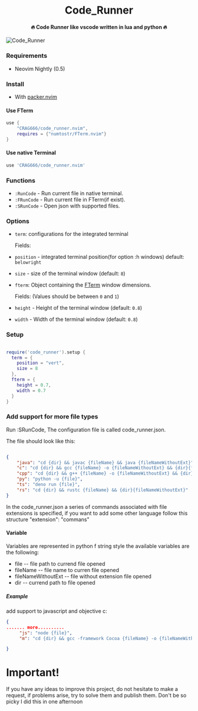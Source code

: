 <h1 align='center'>Code_Runner</h1>

<h4 align='center'>🔥 Code Runner like vscode written in lua and python 🔥</h4>

![Code_Runner](https://i.ibb.co/XX43DDs/2021-04-26-00-34.png "Code Runner with python")

### Requirements

-   Neovim Nightly (0.5)

### Install

-   With [packer.nvim](https://github.com/wbthomason/packer.nvim)


#### Use FTerm
```lua
use {
    "CRAG666/code_runner.nvim",
    requires = {"numtostr/FTerm.nvim"}
}
```

#### Use native Terminal
```lua
use 'CRAG666/code_runner.nvim'
```

### Functions

-   `:RunCode` - Run current file in native terminal.
-   `:FRunCode` - Run current file in FTerm(if exist).
-   `:SRunCode` - Open json  with supported files.


### Options

-   `term`: configurations for the integrated terminal

    Fields:

  - `position` - integrated terminal position(for option :h windows) default: `belowright`

  - `size` - size of the terminal window (default: `8`)


-   `fterm`: Object containing the [FTerm](https://github.com/numToStr/FTerm.nvim) window dimensions.

    Fields: (Values should be between `0` and `1`)
  -   `height` - Height of the terminal window (default: `0.8`)
  -   `width` - Width of the terminal window (default: `0.8`)


### Setup

```lua

require('code_runner').setup {
  term = {
    position = "vert",
    size = 8
  },
  fterm = {
    height = 0.7,
    width = 0.7
  }
}

```


### Add support for more file types
Run :SRunCode, The configuration file is called code_runner.json.

The file should look like this:

```` json

{
    "java": "cd {dir} && javac {fileName} && java {fileNameWithoutExt}",
    "c": "cd {dir} && gcc {fileName} -o {fileNameWithoutExt} && {dir}{fileNameWithoutExt}",
    "cpp": "cd {dir} && g++ {fileName} -o {fileNameWithoutExt} && {dir}{fileNameWithoutExt}",
    "py": "python -u {file}",
    "ts": "deno run {file}",
    "rs": "cd {dir} && rustc {fileName} && {dir}{fileNameWithoutExt}"
}

````

In the code_runner.json a series of commands associated with file extensions is specified, if you want to add some other language follow this structure "extension": "commans"

#### Variable

Variables are represented in python f string style
the available variables are the following:

  * file  -- file path to currend file opened
  * fileName  -- file name to curren file opened
  * fileNameWithoutExt  -- file without extension file opened
  * dir  -- currend path to file opened

##### Example

add support to javascript and objective c:

```` json
{
....... more..........
     "js": "node {file}",
     "m": "cd {dir} && gcc -framework Cocoa {fileName} -o {fileNameWithoutExt} && {dir}{fileNameWithoutExt}"

}
````
# Important!
If you have any ideas to improve this project, do not hesitate to make a request, if problems arise, try to solve them and publish them. Don't be so picky I did this in one afternoon
